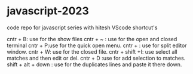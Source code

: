 # javascript-2023
code repo for javascript series with hitesh
 VScode shortcut's

cntr + B: use for the show files
cntr + ~ : use for the open and
closed terminal
cntr + P:use for the quick open
menu.
cntr + \: use for split editor
window.
cntr + W: use for the closed file.
cntr + shift +I: use select all
matches and then edit or del.
cntr + D :use for add selection to
matches.
shift + alt + down : use for the
duplicates lines and paste it there
down.